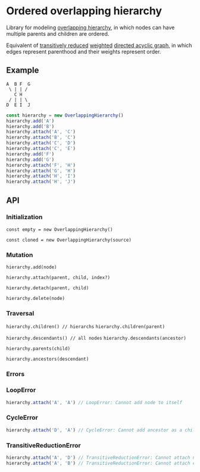 # Ordered overlapping hierarchy

Library for modeling [overlapping hierarchy](https://en.wikipedia.org/wiki/Hierarchy#Degree_of_branching), in which nodes can have multiple parents and children are ordered.

Equivalent of [transitively reduced](https://en.wikipedia.org/wiki/Transitive_reduction#In_directed_acyclic_graphs) [weighted](https://en.wikipedia.org/wiki/Graph_(discrete_mathematics)#Weighted_graph) [directed acyclic graph](https://en.wikipedia.org/wiki/Directed_acyclic_graph), in which edges represent parenthood and their weights represent order.

## Example

```text
A  B F  G
 \ | | /
   C H
 / | | \
D  E I  J
```

```typescript
const hierarchy = new OverlappingHierarchy()
hierarchy.add('A')
hierarchy.add('B')
hierarchy.attach('A', 'C')
hierarchy.attach('B', 'C')
hierarchy.attach('C', 'D')
hierarchy.attach('C', 'E')
hierarchy.add('F')
hierarchy.add('G')
hierarchy.attach('F', 'H')
hierarchy.attach('G', 'H')
hierarchy.attach('H', 'I')
hierarchy.attach('H', 'J')
```

## API

### Initialization

`const empty = new OverlappingHierarchy()`

`const cloned = new OverlappingHierarchy(source)`

### Mutation

`hierarchy.add(node)`

`hierarchy.attach(parent, child, index?)`

`hierarchy.detach(parent, child)`

`hierarchy.delete(node)`

### Traversal

`hierarchy.children() // hierarchs`
`hierarchy.children(parent)`

`hierarchy.descendants() // all nodes`
`hierarchy.descendants(ancestor)`

`hierarchy.parents(child)`

`hierarchy.ancestors(descendant)`

### Errors

### LoopError

```typescript
hierarchy.attach('A', 'A') // LoopError: Cannot add node to itself
```

### CycleError

```typescript
hierarchy.attach('D', 'A') // CycleError: Cannot add ancestor as a child
```

### TransitiveReductionError

```typescript
hierarchy.attach('A', 'D') // TransitiveReductionError: Cannot attach non-child descendant as a child
hierarchy.attach('A', 'B') // TransitiveReductionError: Cannot attach child whose descendant is a child of the parent
```

